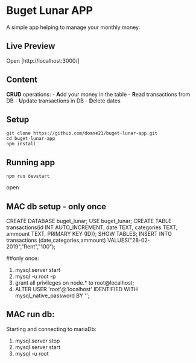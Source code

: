 #  Buget Lunar APP


A simple app helping to manage your monthly money.

## Live Preview

Open [http://localhost:3000/] 

## Content


**CRUD** operations:
    - **A**dd your money in the table
    - **R**ead transactions from DB
    - **U**pdate transactions in DB
    - **D**elete dates


## Setup

```
git clone https://github.com/domne21/buget-lunar-app.git
cd buget-lunar-app
npm install
```


## Running app

```
npm run devstart
```

open 

## MAC db setup - only once
CREATE DATABASE buget_lunar;
USE buget_lunar;
CREATE TABLE transactions(id INT AUTO_INCREMENT, date TEXT, categories TEXT, ammount TEXT, PRIMARY KEY (ID));
SHOW TABLES;
INSERT INTO transactions (date,categories,ammount) VALUES("28-02-2019","Rent","100");

##only once: 
1.   mysql.server start
2.  mysql -u root -p
3. grant all privileges on node.* to root@localhost;
4. ALTER USER 'root'@'localhost' IDENTIFIED WITH mysql_native_password BY '';

## MAC run db:
Starting and connecting to mariaDb:
1. mysql.server stop
2. mysql.server start
3. mysql -u root